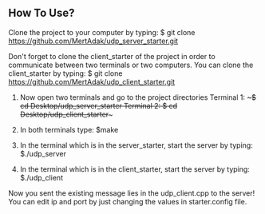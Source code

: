 ## How To Use?
Clone the project to your computer by typing: $ git clone https://github.com/MertAdak/udp_server_starter.git

Don't forget to clone the client_starter of the project in order to communicate between two terminals or two computers.
You can clone the client_starter by typing: $ git clone https://github.com/MertAdak/udp_client_starter.git

1) Now open two terminals and go to the project directories
      Terminal 1: ~~~$ cd Desktop/udp_server_starter
      Terminal 2: $ cd Desktop/udp_client_starter~~~
                   
2) In both terminals type: $make

3) In the terminal which is in the server_starter, start the server by typing: $./udp_server

4) In the terminal which is in the client_starter, start the server by typing: $./udp_client

Now you sent the existing message lies in the udp_client.cpp to the server! You can edit ip and port by just changing the values in starter.config file.
